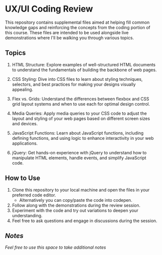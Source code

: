 # UX/UI Coding Review

This repository contains supplemental files aimed at helping fill common knowledge gaps and reinforcing the concepts from the coding portion of this course. These files are intended to be used alongside live demonstrations where I'll be walking you through various topics.

## Topics

1. HTML Structure: Explore examples of well-structured HTML documents to understand the fundamentals of building the backbone of web pages. 

2. CSS Styling: Dive into CSS files to learn about styling techniques, selectors, and best practices for making your designs visually appealing.

3. Flex vs. Grids: Understand the differences between flexbox and CSS grid layout systems and when to use each for optimal design control.

4. Media Queries: Apply media queries to your CSS code to adjust the layout and styling of your web pages based on different screen sizes and devices.

5. JavaScript Functions: Learn about JavaScript functions, including defining functions, and using logic to enhance interactivity in your web applications.

6. jQuery: Get hands-on experience with jQuery to understand how to manipulate HTML elements, handle events, and simplify JavaScript code.

## How to Use

1. Clone this repository to your local machine and open the files in your preferred code editor.
   - Alternatively you can copy/paste the code into codepen.
2. Follow along with the demonstrations during the review session.
3. Experiment with the code and try out variations to deepen your understanding.
4. Feel free to ask questions and engage in discussions during the session.

## _Notes_

_Feel free to use this space to take additional notes_
